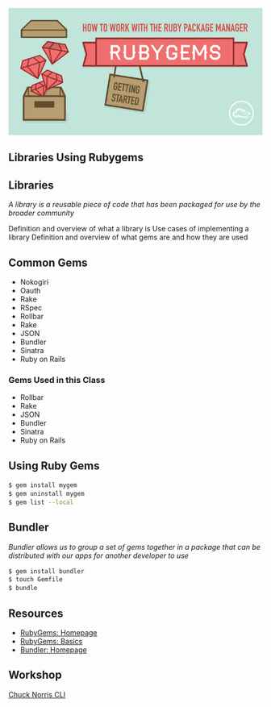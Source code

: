 
![Gem](gem.png)
## Libraries Using Rubygems

## Libraries

_A library is a reusable piece of code that has been packaged for use by the broader community_

Definition and overview of what a library is
Use cases of implementing a library 
Definition and overview of what gems are and how they are used

## Common Gems

- Nokogiri
- Oauth
- Rake
- RSpec
- Rollbar
- Rake
- JSON
- Bundler
- Sinatra
- Ruby on Rails

### Gems Used in this Class

- Rollbar
- Rake
- JSON
- Bundler
- Sinatra
- Ruby on Rails

## Using Ruby Gems

```bash
$ gem install mygem
$ gem uninstall mygem
$ gem list --local
```

## Bundler

_Bundler allows us to group a set of gems together in a package that can be distributed with our apps for another developer to use_

```bash
$ gem install bundler
$ touch Gemfile
$ bundle
```

## Resources

- [RubyGems: Homepage](https://rubygems.org/)
- [RubyGems: Basics](http://guides.rubygems.org/rubygems-basics/)
- [Bundler: Homepage](http://bundler.io/)

## Workshop

[Chuck Norris CLI](https://drive.google.com/open?id=1cXwxZZ8MVuwo4dNZLWfILPMLmqAJ-BWF_4P9PoZyNQo)